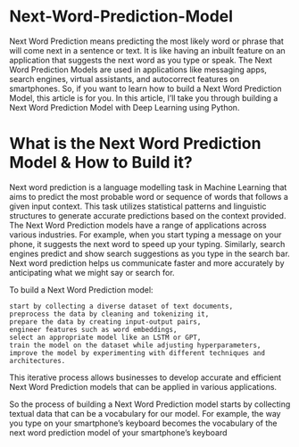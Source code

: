 # Next-Word-Prediction-Model
Next Word Prediction means predicting the most likely word or phrase that will come next in a sentence or text. It is like having an inbuilt feature on an application that suggests the next word as you type or speak. The Next Word Prediction Models are used in applications like messaging apps, search engines, virtual assistants, and autocorrect features on smartphones. So, if you want to learn how to build a Next Word Prediction Model, this article is for you. In this article, I’ll take you through building a Next Word Prediction Model with Deep Learning using Python.
# What is the Next Word Prediction Model & How to Build it?
Next word prediction is a language modelling task in Machine Learning that aims to predict the most probable word or sequence of words that follows a given input context. This task utilizes statistical patterns and linguistic structures to generate accurate predictions based on the context provided.
The Next Word Prediction models have a range of applications across various industries. For example, when you start typing a message on your phone, it suggests the next word to speed up your typing. Similarly, search engines predict and show search suggestions as you type in the search bar. Next word prediction helps us communicate faster and more accurately by anticipating what we might say or search for.

To build a Next Word Prediction model:

    start by collecting a diverse dataset of text documents, 
    preprocess the data by cleaning and tokenizing it, 
    prepare the data by creating input-output pairs, 
    engineer features such as word embeddings, 
    select an appropriate model like an LSTM or GPT, 
    train the model on the dataset while adjusting hyperparameters,
    improve the model by experimenting with different techniques and architectures.

This iterative process allows businesses to develop accurate and efficient Next Word Prediction models that can be applied in various applications.

So the process of building a Next Word Prediction model starts by collecting textual data that can be a vocabulary for our model. For example, the way you type on your smartphone’s keyboard becomes the vocabulary of the next word prediction model of your smartphone’s keyboard
